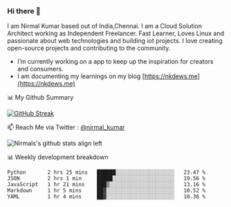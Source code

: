 ### Hi there 👋

 I am Nirmal Kumar based out of India,Chennai. I am a Cloud Solution Architect working as Independent Freelancer. Fast Learner, Loves Linux and passionate about web technologies and building iot projects. I love creating open-source projects and contributing to the community.

- I’m currently working on a app to keep up the inspiration for creators and consumers.
- I am documenting my learnings on my blog [https://nkdews.me](https://nkdews.me)


📊 My Github Summary

[![GitHub Streak](https://github-readme-streak-stats.herokuapp.com?user=nk-gears&theme=dark&hide_border=true&date_format=M%20j%5B%2C%20Y%5D)](https://git.io/streak-stats)


📫 Reach Me via  Twitter : [@nirmal_kumar](https://twitter.com/nirmal_kumar)

![Nirmals's github stats align left](https://github-readme-stats.vercel.app/api?username=nk-gears&show_icons=true)


📊 Weekly development breakdown

<!--START_SECTION:waka-->
```text
Python       2 hrs 25 mins   ██████░░░░░░░░░░░░░░░░░░░   23.47 % 
JSON         2 hrs 1 min     █████░░░░░░░░░░░░░░░░░░░░   19.56 % 
JavaScript   1 hr 21 mins    ███▒░░░░░░░░░░░░░░░░░░░░░   13.16 % 
Markdown     1 hr 5 mins     ██▓░░░░░░░░░░░░░░░░░░░░░░   10.52 % 
YAML         1 hr 4 mins     ██▓░░░░░░░░░░░░░░░░░░░░░░   10.36 % 
```
<!--END_SECTION:waka-->


